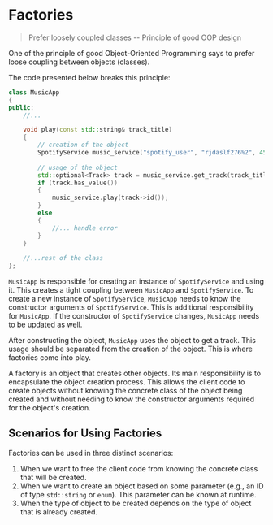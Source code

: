 # Factories

> Prefer loosely coupled classes
> -- Principle of good OOP design

One of the principle of good Object-Oriented Programming says to prefer loose coupling between objects (classes).

The code presented below breaks this principle:

```c++
class MusicApp
{
public:
    //...

    void play(const std::string& track_title)
    {
        // creation of the object
        SpotifyService music_service("spotify_user", "rjdaslf276%2", 45);
        
        // usage of the object
        std::optional<Track> track = music_service.get_track(track_title);
        if (track.has_value())
        {
            music_service.play(track->id());
        }
        else
        {
            //... handle error
        }
    }
    
    //...rest of the class
};
```

`MusicApp` is responsible for creating an instance of `SpotifyService` and using it. This creates a tight coupling between `MusicApp` and `SpotifyService`. To create a new instance of `SpotifyService`, `MusicApp` needs to know the constructor arguments of `SpotifyService`. This is additional responsibility for `MusicApp`. If the constructor of `SpotifyService` changes, `MusicApp` needs to be updated as well.

After constructing the object, `MusicApp` uses the object to get a track. This usage should be separated from the creation of the object. This is where factories come into play.

A factory is an object that creates other objects. Its main responsibility is to encapsulate the object creation process. This allows the client code to create objects without knowing the concrete class of the object being created and without needing to know the constructor arguments required for the object's creation.

## Scenarios for Using Factories

Factories can be used in three distinct scenarios:

1. When we want to free the client code from knowing the concrete class that will be created.
2. When we want to create an object based on some parameter (e.g., an ID of type `std::string` or `enum`). This parameter can be known at runtime.
3. When the type of object to be created depends on the type of object that is already created.
